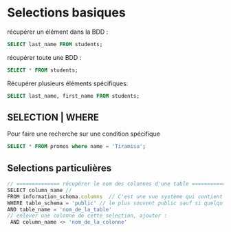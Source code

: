 # Selections basiques

récupérer un élément dans la BDD :

```SQL
SELECT last_name FROM students;
```

récupérer toute une BDD :

```SQL
SELECT * FROM students;
```

Récupérer plusieurs éléments spécifiques:

```sql
SELECT last_name, first_name FROM students;
```

## SELECTION | WHERE

Pour faire une recherche sur une condition spécifique

```sql
SELECT * FROM promos where name = 'Tiramisu';
```
## Selections particulières

```js
// ============== récupérer le nom des colonnes d'une table =================
SELECT column_name // 
FROM information_schema.columns  // C'est une vue système qui contient des informations sur toutes les colonnes de toutes les tables de la base de données.
WHERE table_schema = 'public' // le plus souvent public sauf si quelqu'un l'a modifié
AND table_name = 'nom_de_la_table'
// enlever une colonne de cette selection, ajouter : 
 AND column_name <> 'nom_de_la_colonne'
